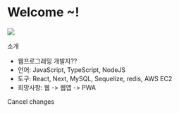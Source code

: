 <h1>Welcome ~!</h1>
<img src="https://placeimg.com/200/200/arch">
<p>소개</p>
<ul>
  <li>웹프로그래밍 개발자??</li>
  <li>언어: JavaScript, TypeScript, NodeJS</li>
  <li>도구: React, Next, MySQL, Sequelize, redis, AWS EC2 </li>
  <li>희망사항: 웹 -> 웹앱 -> PWA</li>  
</ul>



Cancel changes






<!--
**chun-sung/chun-sung** is a ✨ _special_ ✨ repository because its `README.md` (this file) appears on your GitHub profile.

Here are some ideas to get you started:

- 🔭 I’m currently working on ...
- 🌱 I’m currently learning ...
- 👯 I’m looking to collaborate on ...
- 🤔 I’m looking for help with ...
- 💬 Ask me about ...
- 📫 How to reach me: ...
- 😄 Pronouns: ...
- ⚡ Fun fact: ...
-->
